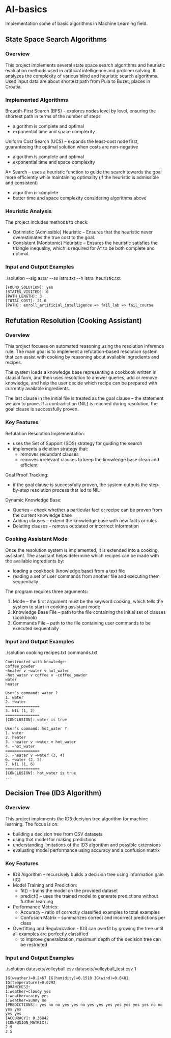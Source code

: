 # AI-basics
Implementation some of basic algorithms in Machine Learning field.

## State Space Search Algorithms
### Overview
This project implements several state space search algorithms and heuristic evaluation methods used in artificial intelligence and problem solving. It analyzes the complexity of various blind and heuristic search algorithms. Used input data are about shortest path from Pula to Buzet, places in Croatia.

### Implemented Algorithms
Breadth-First Search (BFS) - explores nodes level by level, ensuring the shortest path in terms of the number of steps
  - algorithm is complete and optimal
  - exponential time and space complexity
    
Uniform Cost Search (UCS) – expands the least-cost node first, guaranteeing the optimal solution when costs are non-negative
  - algorithm is complete and optimal
  - exponential time and space complexity
    
A* Search – uses a heuristic function to guide the search towards the goal more efficiently while maintaining optimality (if the heuristic is admissible and consistent)
  - algorithm is complete
  - better time and space complexity considering algorithms above

### Heuristic Analysis
The project includes methods to check:
  - Optimistic (Admissible) Heuristic – Ensures that the heuristic never overestimates the true cost to the goal.
  - Consistent (Monotonic) Heuristic – Ensures the heuristic satisfies the triangle inequality, which is required for A* to be both complete and optimal.

### Input and Output Examples
./solution --alg astar --ss istra.txt --h istra_heuristic.txt
```
[FOUND_SOLUTION]: yes
[STATES_VISITED]: 6
[PATH_LENGTH]: 3
[TOTAL_COST]: 21.0
[PATH]: enroll_artificial_intelligence => fail_lab => fail_course
```

## Refutation Resolution (Cooking Assistant)
### Overview
This project focuses on automated reasoning using the resolution inference rule.
The main goal is to implement a refutation-based resolution system that can assist with cooking by reasoning about available ingredients and recipes.

The system loads a knowledge base representing a cookbook written in clausal form, and then uses resolution to answer queries, add or remove knowledge, and help the user decide which recipe can be prepared with currently available ingredients.

The last clause in the initial file is treated as the goal clause – the statement we aim to prove.
If a contradiction (NIL) is reached during resolution, the goal clause is successfully proven.

### Key Features
Refutation Resolution Implementation:
  - uses the Set of Support (SOS) strategy for guiding the search
  - implements a deletion strategy that:
    - removes redundant clauses
    - removes irrelevant clauses to keep the knowledge base clean and efficient

Goal Proof Tracking:
  - if the goal clause is successfully proven, the system outputs the step-by-step resolution process that led to NIL
    
Dynamic Knowledge Base:
  - Queries – check whether a particular fact or recipe can be proven from the current knowledge base
  - Adding clauses – extend the knowledge base with new facts or rules
  - Deleting clauses – remove outdated or incorrect information

### Cooking Assistant Mode
Once the resolution system is implemented, it is extended into a cooking assistant.
The assistant helps determine which recipes can be made with the available ingredients by:
  - loading a cookbook (knowledge base) from a text file
  - reading a set of user commands from another file and executing them sequentially

The program requires three arguments:
  1. Mode – the first argument must be the keyword cooking, which tells the system to start in cooking assistant mode
  2. Knowledge Base File – path to the file containing the initial set of clauses (cookbook)
  3. Commands File – path to the file containing user commands to be executed sequentially

### Input and Output Examples
./solution cooking recipes.txt commands.txt
```
Constructed with knowledge:
coffee_powder
~heater v ~water v hot_water
~hot_water v coffee v ~coffee_powder
water
heater

User’s command: water ?
1. water
2. ~water
===============
3. NIL (1, 2)
===============
[CONCLUSION]: water is true

User’s command: hot_water ?
1. water
2. heater
3. ~heater v ~water v hot_water
4. ~hot_water
===============
5. ~heater v ~water (3, 4)
6. ~water (2, 5)
7. NIL (1, 6)
===============
[CONCLUSION]: hot_water is true
...
```

## Decision Tree (ID3 Algorithm)
### Overview
This project implements the ID3 decision tree algorithm for machine learning.
The focus is on:
  - building a decision tree from CSV datasets
  - using that model for making predictions
  - understanding limitations of the ID3 algorithm and possible extensions
  - evaluating model performance using accuracy and a confusion matrix

### Key Features
  - ID3 Algorithm – recursively builds a decision tree using information gain (IG)
  - Model Training and Prediction:
    - fit() – trains the model on the provided dataset
    - predict() – uses the trained model to generate predictions without further learning
  - Performance Metrics:
    - Accuracy – ratio of correctly classified examples to total examples
    - Confusion Matrix – summarizes correct and incorrect predictions per class
  - Overfitting and Regularization - ID3 can overfit by growing the tree until all examples are perfectly classified
    - to improve generalization, maximum depth of the decision tree can be restricted

### Input and Output Examples
./solution datasets/volleyball.csv datasets/volleyball_test.csv 1
```
IG(weather)=0.2467 IG(humidity)=0.1518 IG(wind)=0.0481 IG(temperature)=0.0292
[BRANCHES]:
1:weather=cloudy yes
1:weather=rainy yes
1:weather=sunny no
[PREDICTIONS]: yes no no yes yes no yes yes yes yes yes yes yes no no yes yes
yes yes
[ACCURACY]: 0.36842
[CONFUSION_MATRIX]:
2 9
3 5
```
